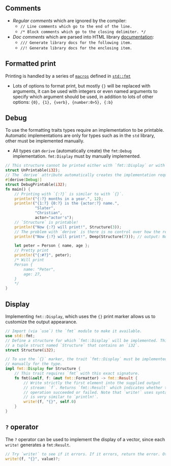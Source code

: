 ## Comments
- _Regular comments_ which are ignored by the compiler:
    - `// Line comments which go to the end of the line.`
    - `/* Block comments which go to the closing delimiter. */`
- _Doc comments_ which are parsed into HTML library [documentation](https://doc.rust-lang.org/stable/rust-by-example/meta/doc.html):
    - `/// Generate library docs for the following item.`
    - `//! Generate library docs for the enclosing item.`

## Formatted print
Printing is handled by a series of [`macros`](https://doc.rust-lang.org/stable/rust-by-example/macros.html) defined in [`std::fmt`](https://doc.rust-lang.org/std/fmt/)
- Lots of options to format print, but mostly `{}` will be replaced with arguments, it can be used with integers or even named arguments to specify which argument should be used, in addition to lots of other options: `{0}, {1}, {verb}, {number:0>5}, {:b}`
## Debug 
To use the formatting traits types require an implementation to be printable. Automatic implementations are only for types such as in the `std` library, other must be implemented manually.
- All types can `derive` (automatically create) the `fmt:Debug` implementation. `fmt:Display` must by manually implemented.
```rust
// This structure cannot be printed either with `fmt::Display` or with `fmt::Debug`. 
struct UnPrintable(i32); 
// The `derive` attribute automatically creates the implementation required to make this `struct` printable with `fmt::Debug`. 
#[derive(Debug)] 
struct DebugPrintable(i32);
fn main() {
    // Printing with `{:?}` is similar to with `{}`.
    println!("{:?} months in a year.", 12);
    println!("{1:?} {0:?} is the {actor:?} name.",
             "Slater",
             "Christian",
             actor="actor's");
    // `Structure` is printable!
    println!("Now {:?} will print!", Structure(3));
    // The problem with `derive` is there is no control over how the results look. What if I want this to just show a `7`?
    println!("Now {:?} will print!", Deep(Structure(7))); // output: Now Deep(Structure(7)) will print!

    let peter = Person { name, age };
    // Pretty print
    println!("{:#?}", peter);
    /* Will print
    Person {  
        name: "Peter",  
        age: 27,  
    }
    */
}
```

## Display
Implementing `fmt::Display`, which uses the `{}` print marker allows us to customize the output appearance.
```rust
// Import (via `use`) the `fmt` module to make it available.
use std::fmt;
// Define a structure for which `fmt::Display` will be implemented. This is
// a tuple struct named `Structure` that contains an `i32`.
struct Structure(i32);

// To use the `{}` marker, the trait `fmt::Display` must be implemented
// manually for the type.
impl fmt::Display for Structure {
    // This trait requires `fmt` with this exact signature.
    fn fmt(&self, f: &mut fmt::Formatter) -> fmt::Result {
        // Write strictly the first element into the supplied output
        // stream: `f`. Returns `fmt::Result` which indicates whether the
        // operation succeeded or failed. Note that `write!` uses syntax which
        // is very similar to `println!`.
        write!(f, "{}", self.0)
    }
}
```

## `?` operator
The `?` operator can be used to implement the display of a vector, since each `write!` generates a `fmt:Result`.
```rust
// Try `write!` to see if it errors. If it errors, return the error. Otherwise continue.
write!(f, "{}", value)?;
```


